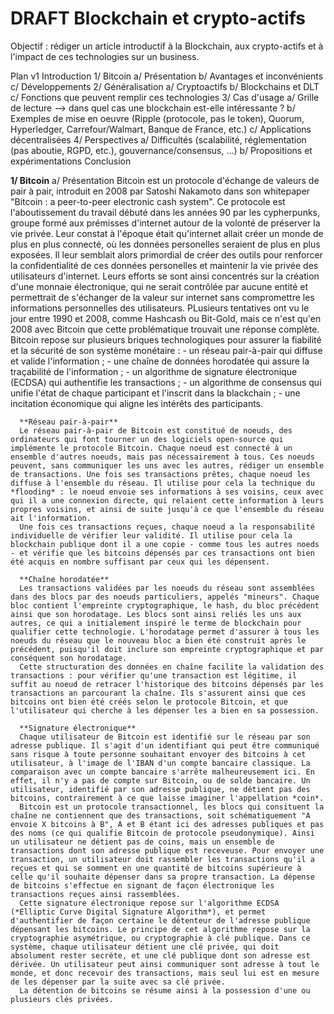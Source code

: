 # DRAFT Blockchain et crypto-actifs
Objectif : rédiger un article introductif à la Blockchain, aux crypto-actifs et à l'impact de ces technologies sur un business.

Plan v1
  Introduction
  1/ Bitcoin
    a/ Présentation
    b/ Avantages et inconvénients
    c/ Développements
  2/ Généralisation
    a/ Cryptoactifs
    b/ Blockchains et DLT
    c/ Fonctions que peuvent remplir ces technologies
  3/ Cas d'usage
    a/ Grille de lecture --> dans quel cas une blockchain est-elle intéressante ?
    b/ Exemples de mise en oeuvre (Ripple (protocole, pas le token), Quorum, Hyperledger, Carrefour/Walmart, Banque de France, etc.)
    c/ Applications décentralisées
  4/ Perspectives
    a/ Difficultés (scalabilité, réglementation (pas aboutie, RGPD, etc.), gouvernance/consensus, ...)
    b/ Propositions et expérimentations
  Conclusion

  **1/ Bitcoin**
    a/ Présentation
    Bitcoin est un protocole d'échange de valeurs de pair à pair, introduit en 2008 par Satoshi Nakamoto dans son whitepaper "Bitcoin : a peer-to-peer electronic cash system". Ce protocole est l'aboutissement du travail débuté dans les années 90 par les cypherpunks, groupe formé aux prémisses d'internet autour de la volonté de préserver la vie privée. Leur constat à l'époque était qu'internet allait  créer un monde de plus en plus connecté, où les données personelles seraient de plus en plus exposées. Il leur semblait alors primordial de créer des outils pour renforcer la confidentialité de ces données personelles et maintenir la vie privée des utilisateurs d'internet. Leurs efforts se sont ainsi concentrés sur la création d'une monnaie électronique, qui ne serait contrôlée par aucune entité et permettrait de s'échanger de la valeur sur internet sans compromettre les informations personnelles des utilisateurs. PLusieurs tentatives ont vu le jour entre 1990 et 2008, comme Hashcash ou Bit-Gold, mais ce n'est qu'en 2008 avec Bitcoin que cette problématique trouvait une réponse complète.
    Bitcoin repose sur plusieurs briques technologiques pour assurer la fiabilité et la sécurité de son système monétaire :
      - un réseau pair-à-pair qui diffuse et valide l'information ;
      - une chaîne de données horodatée qui assure la traçabilité de l'information ;
      - un algorithme de signature électronique (ECDSA) qui authentifie les transactions ;
      - un algorithme de consensus qui unifie l'état de chaque participant et l'inscrit dans la blackchain ;
      - une incitation économique qui aligne les intérêts des participants.

      **Réseau pair-à-pair**
      Le réseau pair-à-pair de Bitcoin est constitué de noeuds, des ordinateurs qui font tourner un des logiciels open-source qui implémente le protocole Bitcoin. Chaque noeud est connecté à un ensemble d'autres noeuds, mais pas nécessairement à tous. Ces noeuds peuvent, sans communiquer les uns avec les autres, rédiger un ensemble de transactions. Une fois ses transactions prêtes, chaque noeud les diffuse à l'ensemble du réseau. Il utilise pour cela la technique du *flooding* : le noeud envoie ses informations à ses voisins, ceux avec qui il a une connexion directe, qui relaient cette information à leurs propres voisins, et ainsi de suite jusqu'à ce que l'ensemble du réseau ait l'information.
      Une fois ces transactions reçues, chaque noeud a la responsabilité individuelle de vérifier leur validité. Il utilise pour cela la blockchain publique dont il a une copie - comme tous les autres noeds - et vérifie que les bitcoins dépensés par ces transactions ont bien été acquis en nombre suffisant par ceux qui les dépensent.

      **Chaîne horodatée**
      Les transactions validées par les noeuds du réseau sont assemblées dans des blocs par des noeuds particuliers, appelés "mineurs". Chaque bloc contient l'empreinte cryptographique, le hash, du bloc précédent ainsi que son horodatage. Les blocs sont ainsi reliés les uns aux autres, ce qui a initialement inspiré le terme de blockchain pour qualifier cette technologie. L'horodatage permet d'assurer à tous les noeuds du réseau que le nouveau bloc a bien été construit après le précédent, puisqu'il doit inclure son empreinte cryptographique et par conséquent son horodatage.
      Cette structuration des données en chaîne facilite la validation des transactions : pour vérifier qu'une transaction est légitime, il suffit au noeud de retracer l'historique des bitcoins dépensés par les transactions an parcourant la chaîne. Ils s'assurent ainsi que ces bitcoins ont bien été créés selon le protocole Bitcoin, et que l'utilisateur qui cherche à les dépenser les a bien en sa possession.

      **Signature électronique**
      Chaque utilisateur de Bitcoin est identifié sur le réseau par son adresse publique. Il s'agit d'un identifiant qui peut être communiqué sans risque à toute personne souhaitant envoyer des bitcoins à cet utilisateur, à l'image de l'IBAN d'un compte bancaire classique. La comparaison avec un compte bancaire s'arrête malheureusement ici. En effet, il n'y a pas de compte sur Bitcoin, ou de solde bancaire. Un utilisateur, identifié par son adresse publique, ne détient pas des bitcoins, contrairement à ce que laisse imaginer l'appellation *coin*.
      Bitcoin est un protocole transactionnel, les blocs qui consituent la chaîne ne contiennent que des transactions, soit schématiquement "A envoie X bitcoins à B", A et B étant ici des adresses publiques et pas des noms (ce qui qualifie Bitcoin de protocole pseudonymique). Ainsi un utilisateur ne détient pas de coins, mais un ensemble de transactions dont son adresse publique est receveuse. Pour envoyer une transaction, un utilisateur doit rassembler les transactions qu'il a reçues et qui se somment en une quantité de bitcoins supérieure à celle qu'il souhaite dépenser dans sa propre transaction. La dépense de bitcoins s'effectue en signant de façon électronique les transactions reçues ainsi rassemblées.
      Cette signature électronique repose sur l'algorithme ECDSA (*Elliptic Curve Digital Signature Algorithm*), et permet d'authentifier de façon certaine le détenteur de l'adresse publique dépensant les bitcoins. Le principe de cet algorithme repose sur la cryptographie asymétrique, ou cryptographie à clé publique. Dans ce système, chaque utilisateur détient une clé privée, qui doit absolument rester secrète, et une clé publique dont son adresse est dérivée. Un utilisateur peut ainsi communiquer sont adresse à tout le monde, et donc recevoir des transactions, mais seul lui est en mesure de les dépenser par la suite avec sa clé privée.
      La détention de bitcoins se résume ainsi à la possession d'une ou plusieurs clés privées.
